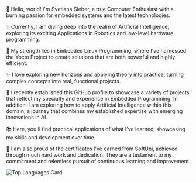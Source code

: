 🚀 Hello, world! I'm Svetlana Sieber, a true Computer Enthusiast with a burning passion for embedded systems and the latest technologies.

💡 Currently, I am diving deep into the realm of Artificial Intelligence, exploring its exciting Applications in Robotics and low-level hardware programming.

🔧 My strength lies in Embedded Linux Programming, where I've harnessed the Yocto Project to create solutions that are both powerful and highly efficient.

✨ I love exploring new horizons and applying theory into practice, turning complex concepts into real, functional projects.

🌟 I recently established this GitHub profile to showcase a variety of projects that reflect my specialty and experience in Embedded Programming. In addition, I am exploring how to apply Artificial Intelligence within this domain, a journey that combines my established expertise with emerging innovations in AI.

📚 Here, you'll find practical applications of what I've learned, showcasing my skills and development over time.

🏅 I am also proud of the certificates I've earned from SoftUni, achieved through much hard work and dedication. They are a testament to my commitment and relentless pursuit of continuous learning and improvement.


![Top Languages Card](https://github-readme-stats.vercel.app/api/top-langs/?username=svetlanasieber&layout=compact)


